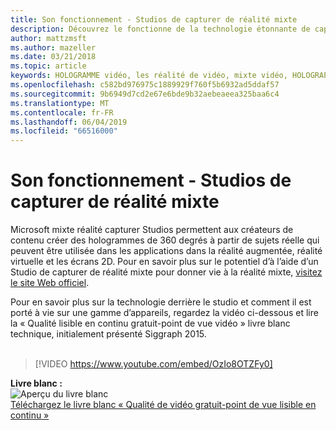 ```yaml
---
title: Son fonctionnement - Studios de capturer de réalité mixte
description: Découvrez le fonctionne de la technologie étonnante de capture vidéo holographique de 360 degrés de Microsoft.
author: mattzmsft
ms.author: mazeller
ms.date: 03/21/2018
ms.topic: article
keywords: HOLOGRAMME vidéo, les réalité de vidéo, mixte vidéo, HOLOGRAPHIQUE volumétriques
ms.openlocfilehash: c582bd976975c1889929f760f5b6932ad5ddaf57
ms.sourcegitcommit: 9b6949d7cd2e67e6bde9b32aebeaeea325baa6c4
ms.translationtype: MT
ms.contentlocale: fr-FR
ms.lasthandoff: 06/04/2019
ms.locfileid: "66516000"
---
```

# <a name="how-it-works---mixed-reality-capture-studios"></a>Son fonctionnement - Studios de capturer de réalité mixte

Microsoft mixte réalité capturer Studios permettent aux créateurs de contenu créer des hologrammes de 360 degrés à partir de sujets réelle qui peuvent être utilisée dans les applications dans la réalité augmentée, réalité virtuelle et les écrans 2D. Pour en savoir plus sur le potentiel d’à l’aide d’un Studio de capturer de réalité mixte pour donner vie à la réalité mixte, [visitez le site Web officiel](https://www.microsoft.com/en-us/mixed-reality/capture-studios).

Pour en savoir plus sur la technologie derrière le studio et comment il est porté à vie sur une gamme d’appareils, regardez la vidéo ci-dessous et lire la « Qualité lisible en continu gratuit-point de vue vidéo » livre blanc technique, initialement présenté Siggraph 2015.
<br>
<br>
>[!VIDEO https://www.youtube.com/embed/OzIo8OTZFy0]


**Livre blanc :**<br>
![Aperçu du livre blanc](images/siggraph-whitepaper-thumb-200px.png)<br>
[Téléchargez le livre blanc « Qualité de vidéo gratuit-point de vue lisible en continu »](images/high-quality-streamable-free-viewpoint-video.pdf)
